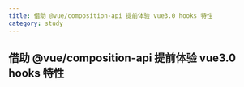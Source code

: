 ```yaml
---
title: 借助 @vue/composition-api 提前体验 vue3.0 hooks 特性
category: study
---
```


## 借助 @vue/composition-api 提前体验 vue3.0 hooks 特性

